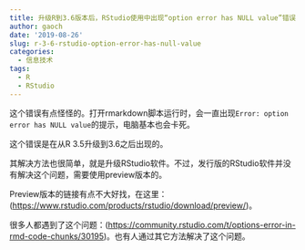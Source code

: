 ```yaml
---
title: 升级R到3.6版本后，RStudio使用中出现“option error has NULL value”错误
author: gaoch
date: '2019-08-26'
slug: r-3-6-rstudio-option-error-has-null-value
categories:
  - 信息技术
tags:
  - R
  - RStudio
---
```


这个错误有点怪怪的。打开rmarkdown脚本运行时，会一直出现`Error: option error has NULL value`的提示，电脑基本也会卡死。

这个错误是在从R 3.5升级到3.6之后出现的。

其解决方法也很简单，就是升级RStudio软件。不过，发行版的RStudio软件并没有解决这个问题，需要使用preview版本的。

Preview版本的链接有点不大好找，在这里：(https://www.rstudio.com/products/rstudio/download/preview/)。

很多人都遇到了这个问题：(https://community.rstudio.com/t/options-error-in-rmd-code-chunks/30195)。也有人通过其它方法解决了这个问题。

